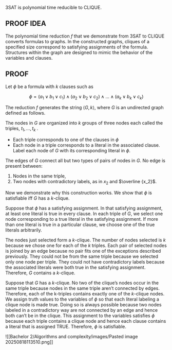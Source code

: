 3SAT is polynomial time reducible to CLIQUE.

## PROOF IDEA

The polynomial time reduction $f$ that we demonstrate from 3SAT to CLIQUE converts formulas to graphs. In the constructed graphs, cliques of a specified size correspond to satisfying assignments of the formula. Structures within the graph are designed to mimic the behavior of the variables and clauses.

## PROOF

Let $\phi$ be a formula with $k$ clauses such as

$$\phi= (a_1 \lor b_1 \lor c_1) \land (a_2 \lor b_2 \lor c_2) \land \dots \land (a_k \lor b_k \lor c_k)$$

The reduction $f$ generates the string $⟨G,k⟩$, where $G$ is an undirected graph defined as follows.

The nodes in $G$ are organized into $k$ groups of three nodes each called the triples, $t_1, \dots ,t_k$ .

- Each triple corresponds to one of the clauses in $\phi$
- Each node in a triple corresponds to a literal in the associated clause.
  Label each node of $G$ with its corresponding literal in $\phi$.

The edges of $G$ connect all but two types of pairs of nodes in $G$.
No edge is present between:

1. Nodes in the same triple,
2. Two nodes with contradictory labels, as in $x_2$ and $\overline {x_2}$.

Now we demonstrate why this construction works. We show that $\phi$ is satisfiable iff $G$ has a $k$-clique.

Suppose that $\phi$ has a satisfying assignment. In that satisfying assignment, at least one literal is true in every clause. In each triple of $G$, we select one node corresponding to a true literal in the satisfying assignment. If more than one literal is true in a particular clause, we choose one of the true literals arbitrarily. 

The nodes just selected form a $k$-clique. The number of nodes selected is $k$ because we chose one for each of the $k$ triples. Each pair of selected nodes is joined by an edge because no pair fits one of the exceptions described previously. They could not be from the same triple because we selected only one node per triple. They could not have contradictory labels because the associated literals were both true in the satisfying assignment. Therefore, $G$ contains a $k$-clique. 

Suppose that $G$ has a $k$-clique. No two of the clique’s nodes occur in the same triple because nodes in the same triple aren’t connected by edges. Therefore, each of the k-triples contains exactly one of the $k$-clique nodes. We assign truth values to the variables of $\phi$ so that each literal labeling a clique node is made true. Doing so is always possible because two nodes labeled in a contradictory way are not connected by an edge and hence both can’t be in the clique. This assignment to the variables satisfies $\phi$ because each triple contains a clique node and hence each clause contains a literal that is assigned TRUE. Therefore, $\phi$ is satisfiable.


![[Bachelor 2/Algorithms and complexity/images/Pasted image 20250818113510.png]]